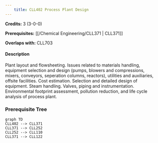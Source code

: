 ```yaml
---
    title: CLL402 Process Plant Design
---
```

**Credits:** 3 (3-0-0)



**Prerequisites:** [[/Chemical Engineering/CLL371 | CLL371]]

**Overlaps with:** CLL703

#### Description 
Plant layout and flowsheeting. Issues related to materials handling, equipment selection and design (pumps, blowers and compressions, mixers, conveyors, seperation columns, reactors), utilities and auxiliaries, offsite facilities. Cost estimation. Selection and detailed design of equipment. Steam handling. Valves, piping and instrumentation. Environmental footprint assessment, pollution reduction, and life cycle analysis of process plant.

### Prerequisite Tree

```mermaid
graph TD
CLL402 --> CLL371
CLL371 --> CLL252
CLL252 --> CLL110
CLL371 --> CLL122
```